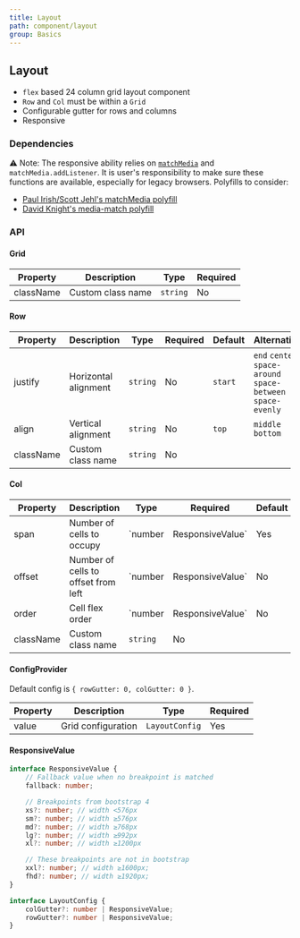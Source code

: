 ```yaml
---
title: Layout
path: component/layout
group: Basics
---
```


## Layout

- `flex` based 24 column grid layout component
- `Row` and `Col` must be within a `Grid`
- Configurable gutter for rows and columns
- Responsive

### Dependencies

⚠️ Note: The responsive ability relies on [`matchMedia`](https://developer.mozilla.org/en-US/docs/Web/API/Window/matchMedia) and `matchMedia.addListener`. It is user's responsibility to make sure these functions
are available, especially for legacy browsers. Polyfills to consider:

- [Paul Irish/Scott Jehl's matchMedia polyfill](https://github.com/paulirish/matchMedia.js)
- [David Knight's media-match polyfill](https://github.com/weblinc/media-match)

### API

#### Grid

| Property  | Description       | Type     | Required |
| --------- | ----------------- | -------- | -------- |
| className | Custom class name | `string` | No       |

#### Row

| Property  | Description          | Type     | Required | Default | Alternative                                                  |
| --------- | -------------------- | -------- | -------- | ------- | ------------------------------------------------------------ |
| justify   | Horizontal alignment | `string` | No       | `start` | `end` `center` `space-around` `space-between` `space-evenly` |
| align     | Vertical alignment   | `string` | No       | `top`   | `middle` `bottom`                                            |
| className | Custom class name    | `string` | No       |         |                                                              |

#### Col

| Property  | Description                         | Type                       | Required | Default |
| --------- | ----------------------------------- | -------------------------- | -------- | ------- |
| span      | Number of cells to occupy           | `number | ResponsiveValue` | Yes      |         |
| offset    | Number of cells to offset from left | `number | ResponsiveValue` | No       | 0       |
| order     | Cell flex order                     | `number | ResponsiveValue` | No       |         |
| className | Custom class name                   | `string`                   | No       |         |

#### ConfigProvider

Default config is `{ rowGutter: 0, colGutter: 0 }`.

| Property | Description        | Type           | Required |
| -------- | ------------------ | -------------- | -------- |
| value    | Grid configuration | `LayoutConfig` | Yes      |

#### ResponsiveValue

```typescript
interface ResponsiveValue {
	// Fallback value when no breakpoint is matched
	fallback: number;

	// Breakpoints from bootstrap 4
	xs?: number; // width <576px
	sm?: number; // width ≥576px
	md?: number; // width ≥768px
	lg?: number; // width ≥992px
	xl?: number; // width ≥1200px

	// These breakpoints are not in bootstrap
	xxl?: number; // width ≥1600px;
	fhd?: number; // width ≥1920px;
}

interface LayoutConfig {
	colGutter?: number | ResponsiveValue;
	rowGutter?: number | ResponsiveValue;
}
```
